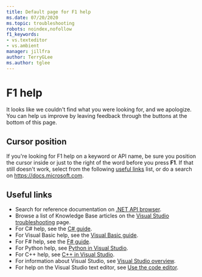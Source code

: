 ```yaml
---
title: Default page for F1 help
ms.date: 07/20/2020
ms.topic: troubleshooting
robots: noindex,nofollow
f1_keywords:
- vs.texteditor
- vs.ambient
manager: jillfra
author: TerryGLee
ms.author: tglee
---
```

# F1 help

It looks like we couldn't find what you were looking for, and we apologize. You can help us improve by leaving feedback through the buttons at the bottom of this page.

## Cursor position

If you're looking for F1 help on a keyword or API name, be sure you position the cursor inside or just to the right of the word before you press **F1**. If that still doesn't work, select from the following [useful links](#useful-links) list, or do a search on https://docs.microsoft.com.

## Useful links

- Search for reference documentation on [.NET API browser](/dotnet/api/).
- Browse a list of Knowledge Base articles on the [Visual Studio troubleshooting](/troubleshoot/visualstudio/welcome-visual-studio/) page.
- For C# help, see the [C# guide](/dotnet/csharp/index).
- For Visual Basic help, see the [Visual Basic guide](/dotnet/visual-basic/).
- For F# help, see the [F# guide](/dotnet/fsharp/).
- For Python help, see [Python in Visual Studio](../../python/overview-of-python-tools-for-visual-studio.md).
- For C++ help, see [C++ in Visual Studio](/cpp/visual-cpp-in-visual-studio).
- For information about Visual Studio, see [Visual Studio overview](../../get-started/visual-studio-ide.md).
- For help on the Visual Studio text editor, see [Use the code editor](../../ide/writing-code-in-the-code-and-text-editor.md).
